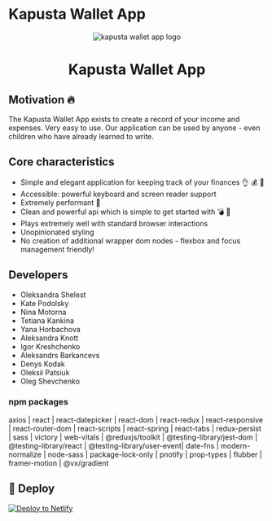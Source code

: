 # Kapusta Wallet App

<p align="center">
  <img src="https://kapusta-app.netlify.app/static/media/logo.a5e2684a.svg" alt="kapusta wallet app logo" />
</p>
<h1 align="center">Kapusta Wallet App</h1>

## Motivation 🔥

The Kapusta Wallet App exists to create a record of your income and expenses. Very easy to use. Our application can be used by anyone - even children who have already learned to write.

## Core characteristics

- Simple and elegant application for keeping track of your finances 👌 💰 💸
- Accessible: powerful keyboard and screen reader support
- Extremely performant 🚀
- Clean and powerful api which is simple to get started with 💣 🚀
- Plays extremely well with standard browser interactions
- Unopinionated styling
- No creation of additional wrapper dom nodes - flexbox and focus management friendly!

## Developers

- Oleksandra Shelest
- Kate Podolsky
- Nina Motorna
- Tetiana Kankina
- Yana Horbachova
- Aleksandra Knott
- Igor Kreshchenko
- Aleksandrs Barkancevs
- Denys Kodak
- Oleksii Patsiuk
- Oleg Shevchenko

### npm packages

axios | react | react-datepicker | react-dom | react-redux | react-responsive | react-router-dom | react-scripts | react-spring | react-tabs | redux-persist | sass | victory | web-vitals | @reduxjs/toolkit | @testing-library/jest-dom | @testing-library/react | @testing-library/user-event| date-fns | modern-normalize | node-sass | package-lock-only | pnotify | prop-types | flubber | framer-motion | @vx/gradient

## 💫 Deploy

[![Deploy to Netlify](https://www.netlify.com/img/deploy/button.svg)](https://kapusta-app.netlify.app/login)
